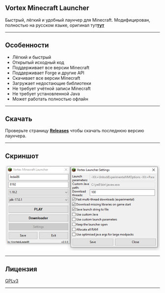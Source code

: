 ## Vortex Minecraft Launcher

Быстрый, лёгкий и удобный лаунчер для Minecraft. Модифицирован, полностью на русском языке, оригинал тут[**тут**]((https://github.com/Kron4ek/minecraft-vortex-launcher))

---

## Особенности

* Лёгкий и быстрый
* Открытый исходный код
* Поддерживает все версии Minecraft
* Поддерживает Forge и другие API
* Скачивает все версии Minecraft
* Загружает недостающие библиотеки
* Не требует учётной записи Minecraft
* Не требует установленной Java
* Может работать полностью офлайн

---

## Скачать

Проверьте страницу [**Releases**](https://github.com/jedai86/minecraft-vortex-launcher/releases) чтобы скачать последнюю версию лаунчера.

---

## Скриншот


![main window](https://github.com/jedai86/minecraft-vortex-launcher/blob/master/screen/Vlauncher_2.png)


---

## Лицензия

[GPLv3](https://github.com/jedai86/minecraft-vortex-launcher/blob/master/LICENSE.txt)

---
